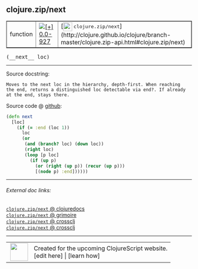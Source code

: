 ## clojure.zip/next



 <table border="1">
<tr>
<td>function</td>
<td><a href="https://github.com/cljsinfo/cljs-api-docs/tree/0.0-927"><img valign="middle" alt="[+] 0.0-927" title="Added in 0.0-927" src="https://img.shields.io/badge/+-0.0--927-lightgrey.svg"></a> </td>
<td>
[<img height="24px" valign="middle" src="http://i.imgur.com/1GjPKvB.png"> <samp>clojure.zip/next</samp>](http://clojure.github.io/clojure/branch-master/clojure.zip-api.html#clojure.zip/next)
</td>
</tr>
</table>


 <samp>
(__next__ loc)<br>
</samp>

---





Source docstring:

```
Moves to the next loc in the hierarchy, depth-first. When reaching
the end, returns a distinguished loc detectable via end?. If already
at the end, stays there.
```


Source code @ [github](https://github.com/clojure/clojurescript/blob/r3058/src/cljs/clojure/zip.cljs#L206-L219):

```clj
(defn next
  [loc]
    (if (= :end (loc 1))
      loc
      (or 
       (and (branch? loc) (down loc))
       (right loc)
       (loop [p loc]
         (if (up p)
           (or (right (up p)) (recur (up p)))
           [(node p) :end])))))
```

<!--
Repo - tag - source tree - lines:

 <pre>
clojurescript @ r3058
└── src
    └── cljs
        └── clojure
            └── <ins>[zip.cljs:206-219](https://github.com/clojure/clojurescript/blob/r3058/src/cljs/clojure/zip.cljs#L206-L219)</ins>
</pre>

-->

---



###### External doc links:

[`clojure.zip/next` @ clojuredocs](http://clojuredocs.org/clojure.zip/next)<br>
[`clojure.zip/next` @ grimoire](http://conj.io/store/v1/org.clojure/clojure/1.7.0-beta3/clj/clojure.zip/next/)<br>
[`clojure.zip/next` @ crossclj](http://crossclj.info/fun/clojure.zip/next.html)<br>
[`clojure.zip/next` @ crossclj](http://crossclj.info/fun/clojure.zip.cljs/next.html)<br>

---

 <table>
<tr><td>
<img valign="middle" align="right" width="48px" src="http://i.imgur.com/Hi20huC.png">
</td><td>
Created for the upcoming ClojureScript website.<br>
[edit here] | [learn how]
</td></tr></table>

[edit here]:https://github.com/cljsinfo/cljs-api-docs/blob/master/cljsdoc/clojure.zip_next.cljsdoc
[learn how]:https://github.com/cljsinfo/cljs-api-docs/wiki/cljsdoc-files

<!--

This information was too distracting to show to readers, but I'll leave it
commented here since it is helpful to:

- pretty-print the data used to generate this document
- and show how to retrieve that data



The API data for this symbol:

```clj
{:ns "clojure.zip",
 :name "next",
 :signature ["[loc]"],
 :history [["+" "0.0-927"]],
 :type "function",
 :full-name-encode "clojure.zip_next",
 :source {:code "(defn next\n  [loc]\n    (if (= :end (loc 1))\n      loc\n      (or \n       (and (branch? loc) (down loc))\n       (right loc)\n       (loop [p loc]\n         (if (up p)\n           (or (right (up p)) (recur (up p)))\n           [(node p) :end])))))",
          :title "Source code",
          :repo "clojurescript",
          :tag "r3058",
          :filename "src/cljs/clojure/zip.cljs",
          :lines [206 219]},
 :full-name "clojure.zip/next",
 :clj-symbol "clojure.zip/next",
 :docstring "Moves to the next loc in the hierarchy, depth-first. When reaching\nthe end, returns a distinguished loc detectable via end?. If already\nat the end, stays there."}

```

Retrieve the API data for this symbol:

```clj
;; from Clojure REPL
(require '[clojure.edn :as edn])
(-> (slurp "https://raw.githubusercontent.com/cljsinfo/cljs-api-docs/catalog/cljs-api.edn")
    (edn/read-string)
    (get-in [:symbols "clojure.zip/next"]))
```

-->
